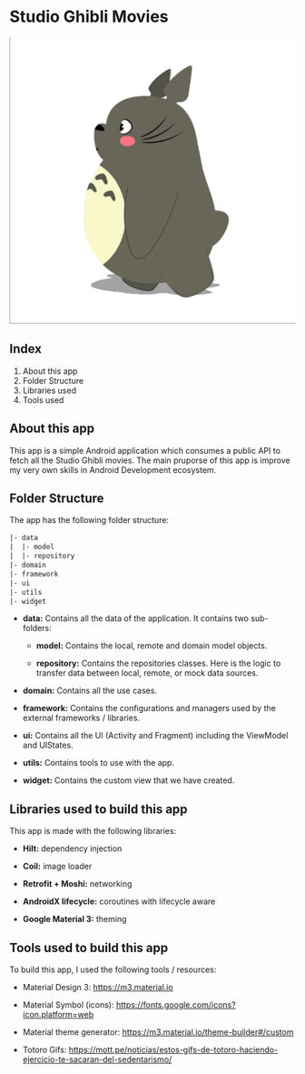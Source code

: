 # Studio Ghibli Movies

![Totoro image](./screenshots/icon.png)

## Index
1. About this app
2. Folder Structure
3. Libraries used
4. Tools used


## About this app
This app is a simple Android application which consumes a public API to fetch all the Studio Ghibli movies. The main pruporse of this app is improve my very own skills in Android Development ecosystem.

## Folder Structure
The app has the following folder structure:
```
|- data
|  |- model
|  |- repository
|- domain
|- framework
|- ui
|- utils
|- widget
```

* **data:** Contains all the data of the application. It contains two sub-folders:
    
    * **model:** Contains the local, remote and domain model objects.

    * **repository:** Contains the repositories classes. Here is the logic to transfer data between local, remote, or mock data sources.

* **domain:** Contains all the use cases.

* **framework:** Contains the configurations and managers used by the external frameworks / libraries.

* **ui:** Contains all the UI (Activity and Fragment) including the ViewModel and UIStates.

* **utils:** Contains tools to use with the app.

* **widget:** Contains the custom view that we have created.


## Libraries used to build this app
This app is made with the following libraries:

* **Hilt:** dependency injection

* **Coil:** image loader

* **Retrofit + Moshi:** networking

* **AndroidX lifecycle:** coroutines with lifecycle aware

* **Google Material 3:** theming


## Tools used to build this app
To build this app, I used the following tools / resources:

* Material Design 3: https://m3.material.io

* Material Symbol (icons): https://fonts.google.com/icons?icon.platform=web

* Material theme generator: https://m3.material.io/theme-builder#/custom

* Totoro Gifs: https://mott.pe/noticias/estos-gifs-de-totoro-haciendo-ejercicio-te-sacaran-del-sedentarismo/
